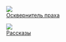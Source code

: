 ![](/books/prose_classic/Уильям%20Катберт%20Фолкнер/Осквернитель%20праха.jpg)  
[Осквернитель праха](/books/prose_classic/Уильям%20Катберт%20Фолкнер/Осквернитель%20праха)

![](/books/prose_classic/Уильям%20Катберт%20Фолкнер/Рассказы.jpg)  
[Рассказы](/books/prose_classic/Уильям%20Катберт%20Фолкнер/Рассказы)
